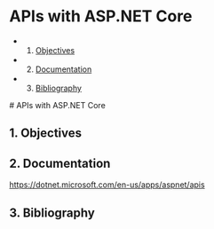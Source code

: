 # APIs with ASP.NET Core

<!-- vscode-markdown-toc -->
* 1. [Objectives](#Objectives)
* 2. [Documentation](#Documentation)
* 3. [Bibliography](#Bibliography)

<!-- vscode-markdown-toc-config
	numbering=true
	autoSave=true
	/vscode-markdown-toc-config -->
<!-- /vscode-markdown-toc --># APIs with ASP.NET Core

##  1. <a name='Objectives'></a>Objectives

##  2. <a name='Documentation'></a>Documentation
https://dotnet.microsoft.com/en-us/apps/aspnet/apis

##  3. <a name='Bibliography'></a>Bibliography
